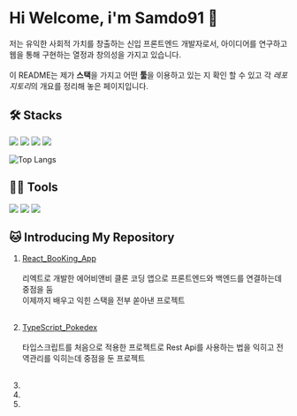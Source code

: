 #  Hi Welcome, i'm Samdo91 👋

저는 유익한 사회적 가치를 창출하는 신입 프론트엔드 개발자로서, 아이디어를 연구하고 웹을 통해 구현하는 열정과 창의성을 가지고 있습니다.  
<br>
이 README는 제가 **스택**을 가지고 어떤 **툴**을 이용하고 있는 지 확인 할 수 있고 각 *레포지토리*의 개요를 정리해 놓은 페이지입니다.  


## 🛠️ Stacks 

<img src="https://img.shields.io/badge/javascript-F7DF1E?style=flat-square&logo=javascript&logoColor=white"/> <img src="https://img.shields.io/badge/react-61DAFB?style=flat-square&logo=react&logoColor=white"/> <img src="https://img.shields.io/badge/typescript-3178C6?style=flat-square&logo=typescript&logoColor=white"/> <img src="https://img.shields.io/badge/nodedotjs-339933?style=flat-square&logo=nodedotjs&logoColor=white"/>


![Top Langs](https://github-readme-stats.vercel.app/api/top-langs/?username=samdo91&layout=compact&theme=tokyonight)

## 💪🏼 Tools

<img src="https://img.shields.io/badge/visualstudiocode-007ACC?style=flat-square&logo=visualstudiocode&logoColor=white"/> <img src="https://img.shields.io/badge/git-F05032?style=flat-square&logo=git&logoColor=white"/> <img src="https://img.shields.io/badge/github-181717?style=flat-square&logo=github&logoColor=white"/>  



## 🐱 Introducing My Repository  

1. [React_BooKing_App](https://github.com/samdo91/React_BooKing_App)  
   <br>
   리엑트로 개발한 에어비앤비 클론 코딩 앱으로 프론트엔드와 백엔드를 연결하는데 중점을 둠  
   이제까지 배우고 익힌 스택을 전부 쏟아낸 프로젝트
   <br>
      <br>
2. [TypeScript_Pokedex](https://github.com/samdo91/React_BooKing_App)   
   <br>
    타입스크립트를 처음으로 적용한 프로젝트로 Rest Api를 사용하는 법을 익히고 전역관리를 익히는데 중점을 둔 프로젝트
   <br>
      <br>
3.   

3.
4. 





<!--
**samdo91/samdo91** is a ✨ _special_ ✨ repository because its `README.md` (this file) appears on your GitHub profile.





Here are some ideas to get you started:

- 🔭 I’m currently working on ...
- 🌱 I’m currently learning ...
- 👯 I’m looking to collaborate on ...
- 🤔 I’m looking for help with ...
- 💬 Ask me about ...
- 📫 How to reach me: ...
- 😄 Pronouns: ...
- ⚡ Fun fact: ...
-->
